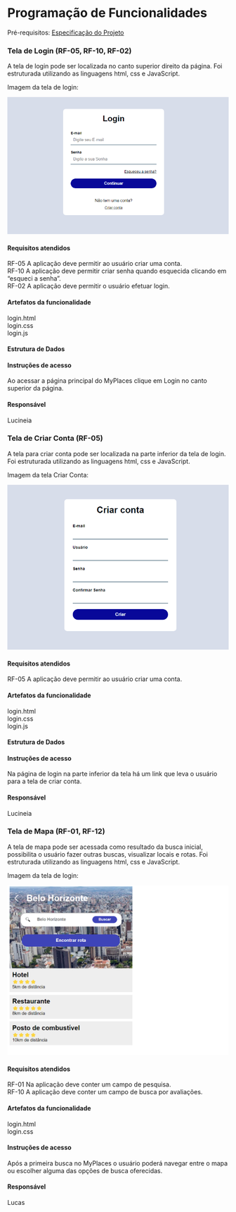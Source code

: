 # Programação de Funcionalidades

Pré-requisitos: [Especificação do Projeto](/documentos/02-Especificação%20do%20Projeto.md) 


### Tela de Login (RF-05, RF-10, RF-02)

A tela de login pode ser localizada no canto superior direito da página. Foi estruturada utilizando as linguagens html, css e JavaScript.

Imagem da tela de login:

![Tela de login](/documentos/img/telaLogin.png)


#### Requisitos atendidos

RF-05	A aplicação deve permitir ao usuário criar uma conta.\
RF-10	A aplicação deve permitir criar senha quando esquecida clicando em “esqueci a senha”.\
RF-02 A aplicação deve permitir o usuário efetuar login.


#### Artefatos da funcionalidade

login.html\
login.css\
login.js

#### Estrutura de Dados


#### Instruções de acesso

Ao acessar a página principal do MyPlaces clique em Login no canto superior da página.


#### Responsável

Lucineia

### Tela de Criar Conta (RF-05)

A tela para criar conta pode ser localizada na parte inferior da tela de login. Foi estruturada utilizando as linguagens html, css e JavaScript.

Imagem da tela Criar Conta:

![Tela Criar Conta](/documentos/img/telaCriarConta.png)

#### Requisitos atendidos

RF-05	A aplicação deve permitir ao usuário criar uma conta.

#### Artefatos da funcionalidade

login.html\
login.css\
login.js

#### Estrutura de Dados

#### Instruções de acesso

Na página de login na parte inferior da tela há um link que leva o usuário para a tela de criar conta.

#### Responsável

Lucineia

### Tela de Mapa (RF-01, RF-12)

A tela de mapa pode ser acessada como resultado da busca inicial, possibilita o usuário fazer outras buscas, visualizar locais e rotas. Foi estruturada utilizando as linguagens html, css e JavaScript.

Imagem da tela de login:

![Tela de login](/documentos/img/telaBusca.png)

#### Requisitos atendidos

RF-01	Na aplicação deve conter um campo de pesquisa.\
RF-10	A aplicação deve conter um campo de busca por avaliações.

#### Artefatos da funcionalidade

login.html\
login.css

#### Instruções de acesso

Após a primeira busca no MyPlaces o usuário poderá navegar entre o mapa ou escolher alguma das opções de busca oferecidas.


#### Responsável

Lucas

